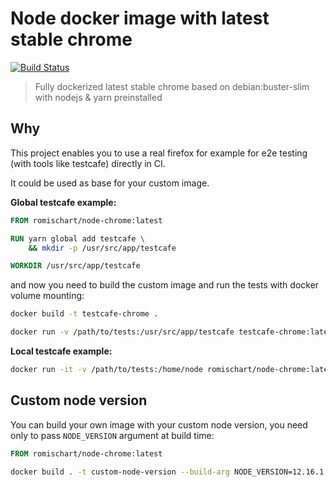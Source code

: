 # Node docker image with latest stable chrome

[![Build Status](https://travis-ci.com/Romischart/node-chrome.svg?branch=master)](https://travis-ci.com/Romischart/node-chrome)

> Fully dockerized latest stable chrome based on debian:buster-slim with nodejs & yarn preinstalled

## Why
This project enables you to use a real firefox for example for e2e testing (with tools like testcafe) directly in CI.

It could be used as base for your custom image.

**Global testcafe example:**
```dockerfile
FROM romischart/node-chrome:latest

RUN yarn global add testcafe \
    && mkdir -p /usr/src/app/testcafe

WORKDIR /usr/src/app/testcafe
```

and now you need to build the custom image and run the tests with docker volume mounting:
```bash
docker build -t testcafe-chrome .

docker run -v /path/to/tests:/usr/src/app/testcafe testcafe-chrome:latest testcafe chrome:headless -s *.testcafe.js
```

**Local testcafe example:**
```bash
docker run -it -v /path/to/tests:/home/node romischart/node-chrome:latest yarn testcafe chrome:headless
```

## Custom node version
You can build your own image with your custom node version, you need only to pass `NODE_VERSION` argument at build time:

```dockerfile
FROM romischart/node-chrome:latest
```

```bash
docker build . -t custom-node-version --build-arg NODE_VERSION=12.16.1
```